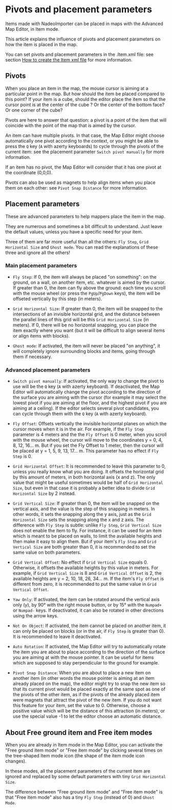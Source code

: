 # Pivots and placement parameters

Items made with NadeoImporter can be placed in maps with the Advanced Map Editor, in Item mode.

This article explains the influence of pivots and placement parameters on how the item is placed in the map.

You can set pivots and placement parameters in the .Item.xml file: see section [How to create the Item xml file] for more information.


## Pivots

When you place an item in the map, the mouse cursor is aiming at a particular point in the map. But how should the item be placed compared to this point? If your item is a cube, should the editor place the item so that the cursor point is at the center of the cube ? Or the center of the bottom face? Or one corner of the cube?

Pivots are here to answer that question: a pivot is a point of the item that will coincide with the point of the map that is aimed by the cursor.

An item can have multiple pivots. In that case, the Map Editor might choose automatically one pivot according to the context, or you might be able to press the `Q` key (`A` with azerty keyboards) to cycle through the pivots of the current item: see the placement parameter `Switch pivot manually` for more information.

If an item has no pivot, the Map Editor will consider that it has one pivot at the coordinate (0,0,0).

Pivots can also be used as magnets to help align items when you place them on each other: see `Pivot Snap Distance` for more information.


## Placement parameters

These are advanced parameters to help mappers place the item in the map.

They are numerous and sometimes a bit difficult to understand. Just leave the default values, unless you have a specific need for your item.

Three of them are far more useful than all the others: `Fly Step`, `Grid Horizontal Size` and `Ghost mode`. You can read the explanations of these three and ignore all the others!


### Main placement parameters

- `Fly Step`: If 0, the item will always be placed "on something": on the ground, on a wall, on another item, etc. whatever is aimed by the cursor. If greater than 0, the item can fly above the ground: each time you scroll with the mouse wheel (or press the `PgUp`/`PgDown` keys), the item will be offseted vertically by this step (in meters).

- `Grid Horizontal Size`: If greater than 0, the item will be snapped to the intersections of an invisible horizontal grid, and the distance between the parallel lines of this grid will be this `Grid Horizontal Size` (in meters). If 0, there will be no horizontal snapping, you can place the item exactly where you want (but it will be difficult to align several items or align items with blocks).

- `Ghost mode`: If activated, the item will never be placed "on anything", it will completely ignore surrounding blocks and items, going through them if necessary.


### Advanced placement parameters

- `Switch pivot manually`: If activated, the only way to change the pivot to use will be the `Q` key (`A` with azerty keyboard). If deactivated, the Map Editor will automatically change the pivot according to the direction of the surface you are aiming with the cursor (for example it may select the lowest pivot if you are aiming at the floor, and the highest pivot if you are aiming at a ceiling). If the editor selects several pivot candidates, you can cycle through them with the `Q` key (`A` with azerty keyboard).

- `Fly Offset`: Offsets vertically the invisible horizontal planes on which the cursor moves when it is in the air. For example, if the `Fly Step` parameter is 4 meters and the the `Fly Offset` is 0 meter, when you scroll with the mouse wheel, the cursor will move to the coordinates y = 0, 4, 8, 12, 16... m. But if you set the Fly Offset to 1 meter, then the cursor will be placed at y = 1, 5, 9, 13, 17... m. This parameter has no effect if `Fly Step` is 0.

- `Grid Horizontal Offset`: It is recommended to leave this parameter to 0, unless you really know what you are doing. It offsets the horizontal grid by this amount of meters, in both horizontal axis (x and z). The only value that might be useful sometimes would be half of `Grid Horizontal Size`, but even in that case it is probably a better idea to divide `Grid Horizontal Size` by 2 instead.

- `Grid Vertical Size`: If greater than 0, the item will be snapped on the vertical axis, and the value is the step of this snapping in meters. In other words, it sets the snapping along the y axis, just as the `Grid Horizontal Size` sets the snapping along the x and z axis. The difference with `Fly Step` is subtle: unlike `Fly Step`, `Grid Vertical Size` does not enable the item to fly. For instance, it can be used for an item which is meant to be placed on walls, to limit the available heights and then make it easy to align them. But if your item's `Fly Step` and `Grid Vertical Size` are both greater than 0, it is recommended to set the same value on both parameters.

- `Grid Vertical Offset`: No effect if `Grid Vertical Size` equals 0. Otherwise, it offsets the available heights by this value in meters. For example, if `Grid Vertical Size` is 8 and `Grid Vertical Offset` is 2, the available heights are y = 2, 10, 18, 26, 34... m. If the item's `Fly Offset` is different from zero, it is recommended to put the same value in `Grid Vertical Offset`.

- `Yaw Only`: If activated, the item can be rotated around the vertical axis only (y), by 90° with the right mouse button, or by 15° with the `Numpad+` or `Numpad-` keys. If deactivated, it can also be rotated in other directions using the arrow keys.

- `Not On Object`: If activated, the item cannot be placed on another item, it can only be placed on blocks (or in the air, if `Fly Step` is greater than 0). It is recommended to leave it deactivated.

- `Auto Rotation`: If activated, the Map Editor will try to automatically rotate the item you are about to place according to the direction of the surface you are aiming at with the mouse pointer. It can be useful for items which are supposed to stay perpendicular to the ground for example.

- `Pivot Snap Distance`: When you are about to place a new item on another item (in other words the mouse pointer is aiming at an item already placed on the map), the editor might try to snap the new item so that its current pivot would be placed exactly at the same spot as one of the pivots of the other item, as if the pivots of the already placed item were magnets that attract the pivot of the new item. If you do not want this feature for your item, set the value to 0. Otherwise, choose a positive value which will be the distance of this attraction (in meters), or use the special value -1 to let the editor choose an automatic distance.


## About Free ground item and Free item modes

When you are already in Item mode in the Map Editor, you can activate the "Free ground item mode" or "Free item mode" by clicking several times on the tree-shaped Item mode icon (the shape of the item mode icon changes).

In these modes, all the placement parameters of the current item are ignored and replaced by some default parameters with tiny `Grid Horizontal Size`.

The difference between "Free ground item mode" and "Free item mode" is that "Free item mode" also has a tiny `Fly Step` (instead of 0) and `Ghost Mode`.


[How to create the Item xml file]: ../05-how-to-create-the-item-xml-file/

